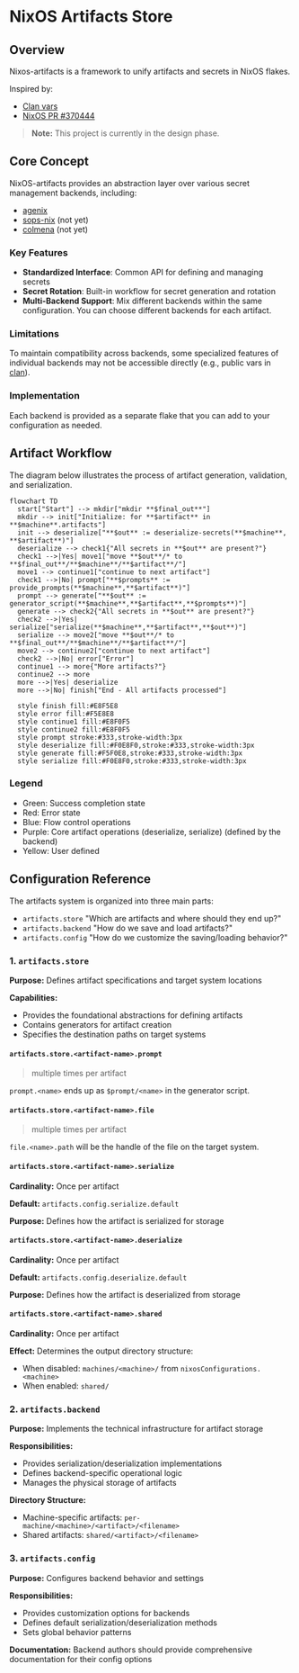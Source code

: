 # NixOS Artifacts Store

## Overview

Nixos-artifacts is a framework to unify artifacts and secrets in NixOS flakes.

Inspired by:

- [Clan vars](https://docs.clan.lol/guides/vars-backend/)
- [NixOS PR #370444](https://github.com/NixOS/nixpkgs/pull/370444)

> **Note:** This project is currently in the design phase.

## Core Concept

NixOS-artifacts provides an abstraction layer over various secret management
backends, including:

- [agenix](https://github.com/ryantm/agenix)
- [sops-nix](https://github.com/Mic92/sops-nix) (not yet)
- [colmena](https://github.com/zhaofengli/colmena) (not yet)

### Key Features

- **Standardized Interface**: Common API for defining and managing secrets
- **Secret Rotation**: Built-in workflow for secret generation and rotation
- **Multi-Backend Support**: Mix different backends within the same
  configuration. You can choose different backends for each artifact.

### Limitations

To maintain compatibility across backends, some specialized features of
individual backends may not be accessible directly (e.g., public vars in
[clan](https://docs.clan.lol/concepts/generators/)).

### Implementation

Each backend is provided as a separate flake that you can add to your
configuration as needed.

## Artifact Workflow

The diagram below illustrates the process of artifact generation, validation,
and serialization.

```mermaid
flowchart TD
  start["Start"] --> mkdir["mkdir **$final_out**"]
  mkdir --> init["Initialize: for **$artifact** in **$machine**.artifacts"]
  init --> deserialize["**$out** := deserialize-secrets(**$machine**, **$artifact**)"]
  deserialize --> check1{"All secrets in **$out** are present?"}
  check1 -->|Yes| move1["move **$out**/* to **$final_out**/**$machine**/**$artifact**/"]
  move1 --> continue1["continue to next artifact"]
  check1 -->|No| prompt["**$prompts** := provide_prompts(**$machine**,**$artifact**)"]
  prompt --> generate["**$out** := generator_script(**$machine**,**$artifact**,**$prompts**)"]
  generate --> check2{"All secrets in **$out** are present?"}
  check2 -->|Yes| serialize["serialize(**$machine**,**$artifact**,**$out**)"]
  serialize --> move2["move **$out**/* to **$final_out**/**$machine**/**$artifact**/"]
  move2 --> continue2["continue to next artifact"]
  check2 -->|No| error["Error"]
  continue1 --> more{"More artifacts?"}
  continue2 --> more
  more -->|Yes| deserialize
  more -->|No| finish["End - All artifacts processed"]

  style finish fill:#E8F5E8
  style error fill:#F5E8E8
  style continue1 fill:#E8F0F5
  style continue2 fill:#E8F0F5
  style prompt stroke:#333,stroke-width:3px
  style deserialize fill:#F0E8F0,stroke:#333,stroke-width:3px
  style generate fill:#F5F0E8,stroke:#333,stroke-width:3px
  style serialize fill:#F0E8F0,stroke:#333,stroke-width:3px
```

### Legend

- Green: Success completion state
- Red: Error state
- Blue: Flow control operations
- Purple: Core artifact operations (deserialize, serialize) (defined by the
  backend)
- Yellow: User defined

## Configuration Reference

The artifacts system is organized into three main parts:

- `artifacts.store` "Which are artifacts and where should they end up?"
- `artifacts.backend` "How do we save and load artifacts?"
- `artifacts.config` "How do we customize the saving/loading behavior?"

### 1. `artifacts.store`

**Purpose:** Defines artifact specifications and target system locations

**Capabilities:**

- Provides the foundational abstractions for defining artifacts
- Contains generators for artifact creation
- Specifies the destination paths on target systems

#### `artifacts.store.<artifact-name>.prompt`

> multiple times per artifact

`prompt.<name>` ends up as `$prompt/<name>` in the generator script.

#### `artifacts.store.<artifact-name>.file`

> multiple times per artifact

`file.<name>.path` will be the handle of the file on the target system.

#### `artifacts.store.<artifact-name>.serialize`

**Cardinality:** Once per artifact

**Default:** `artifacts.config.serialize.default`

**Purpose:** Defines how the artifact is serialized for storage

#### `artifacts.store.<artifact-name>.deserialize`

**Cardinality:** Once per artifact

**Default:** `artifacts.config.deserialize.default`

**Purpose:** Defines how the artifact is deserialized from storage

#### `artifacts.store.<artifact-name>.shared`

**Cardinality:** Once per artifact

**Effect:** Determines the output directory structure:

- When disabled: `machines/<machine>/` from `nixosConfigurations.<machine>`
- When enabled: `shared/`

### 2. `artifacts.backend`

**Purpose:** Implements the technical infrastructure for artifact storage

**Responsibilities:**

- Provides serialization/deserialization implementations
- Defines backend-specific operational logic
- Manages the physical storage of artifacts

**Directory Structure:**

- Machine-specific artifacts: `per-machine/<machine>/<artifact>/<filename>`
- Shared artifacts: `shared/<artifact>/<filename>`

### 3. `artifacts.config`

**Purpose:** Configures backend behavior and settings

**Responsibilities:**

- Provides customization options for backends
- Defines default serialization/deserialization methods
- Sets global behavior patterns

**Documentation:** Backend authors should provide comprehensive documentation
for their config options
